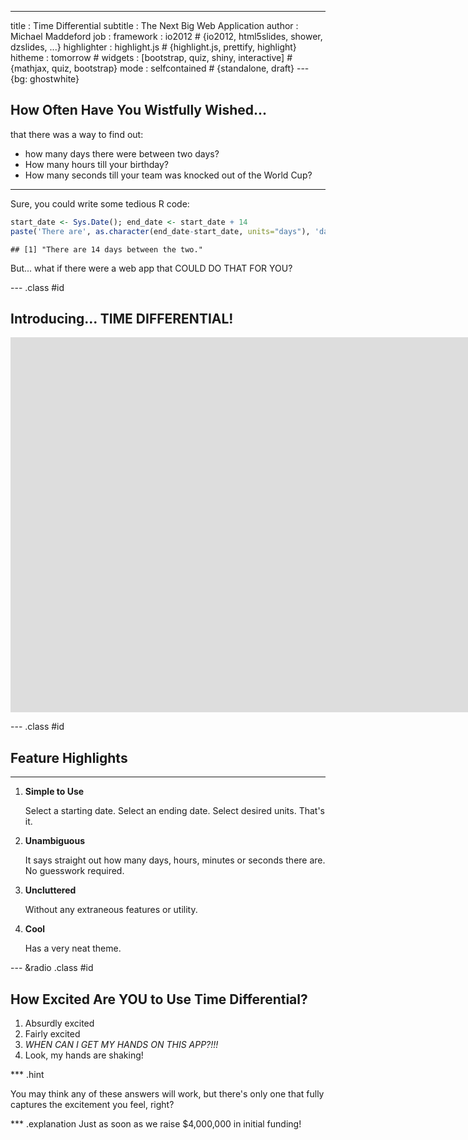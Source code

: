 ---

title       : Time Differential
subtitle    : The Next Big Web Application
author      : Michael Maddeford
job         : 
framework   : io2012        # {io2012, html5slides, shower, dzslides, ...}
highlighter : highlight.js  # {highlight.js, prettify, highlight}
hitheme     : tomorrow      # 
widgets     : [bootstrap, quiz, shiny, interactive]            # {mathjax, quiz, bootstrap}
mode        : selfcontained # {standalone, draft}
--- {bg: ghostwhite}

## How Often Have You Wistfully Wished...


that there was a way to find out:
* how many days there were between two days?  
* How many hours till your birthday?  
* How many seconds till your team was knocked out of the World Cup?

<hr noshade size=4>

Sure, you could write some tedious R code:


```r
start_date <- Sys.Date(); end_date <- start_date + 14
paste('There are', as.character(end_date-start_date, units="days"), 'days between the two.')
```

```
## [1] "There are 14 days between the two."
```


But... what if there were a web app that COULD DO THAT FOR YOU?


--- .class #id 

## Introducing... TIME DIFFERENTIAL!

<iframe width="2400" height="600" frameborder="0" src = 'https://mkmadd.shinyapps.io/final_project/'></iframe>

--- .class #id 

## Feature Highlights

<hr noshade size=4>

1.  **Simple to Use**

    Select a starting date. Select an ending date. Select desired units.  That's it.
2.  **Unambiguous**

    It says straight out how many days, hours, minutes or seconds there are.  
    No guesswork required.
3.  **Uncluttered**

    Without any extraneous features or utility.
4.  **Cool**

    Has a very neat theme.



--- &radio .class #id 

## How Excited Are YOU to Use Time Differential?

1.  Absurdly excited
2.  Fairly excited
3.  _WHEN CAN I GET MY HANDS ON THIS APP?!!!_
4.  Look, my hands are shaking!

*** .hint

You may think any of these answers will work, but there's only one that fully  
captures the excitement you feel, right?

*** .explanation
Just as soon as we raise $4,000,000 in initial funding!
